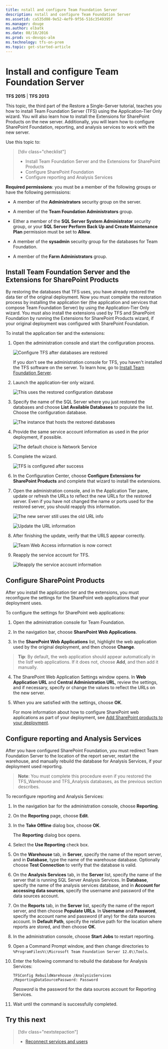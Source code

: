 ```yaml
---
title: nstall and configure Team Foundation Server
description: nstall and configure Team Foundation Server
ms.assetid: ca535d08-9e52-4ef9-9f56-516c3549395f
ms.manager: douge
ms.author: elbatk
ms.date: 08/18/2016
ms.prod: vs-devops-alm
ms.technology: tfs-on-prem
ms.topic: get-started-article
---
```


# Install and configure Team Foundation Server

**TFS 2015** | **TFS 2013**

This topic, the third part of the Restore a Single-Server tutorial,
teaches you how to install Team Foundation Server (TFS) using the
Application-Tier Only wizard. You will also learn how to install the
Extensions for SharePoint Products on the new server. Additionally, you
will learn how to configure SharePoint Foundation, reporting, and
analysis services to work with the new server.

Use this topic to:

> [!div class="checklist"]   
> * Install Team Foundation Server and the Extensions for SharePoint Products
> * Configure SharePoint Foundation 
> * Configure reporting and Analysis Services  


**Required permissions**: you must be a member of the following groups or have the following
permissions:

-   A member of the **Administrators** security group on the server.

-   A member of the **Team Foundation Administrators** group.

-   Either a member of the **SQL Server System Administrator** security group, or your **SQL Server Perform Back Up and Create Maintenance Plan** permission  must be set to **Allow**.

-   A member of the **sysadmin** security group for the databases for Team Foundation.

-   A member of the **Farm Administrators** group.

<a name ="#InstallTFS"></a>
## Install Team Foundation Server and the Extensions for SharePoint Products

By restoring the databases that TFS uses, you have already restored the
data tier of the original deployment. Now you must complete the
restoration process by installing the application tier (the application
and services that compose Team Foundation Server) by using the
Application-Tier Only wizard. You must also install the extensions used
by TFS and SharePoint Foundation by running the Extensions for
SharePoint Products wizard, if your original deployment was configured
with SharePoint Foundation.

To install the application tier and the extensions:

1.  Open the administration console and start the configuration process.

    ![Configure TFS after databases are restored](../_img/ic664999.png)

    If you don't see the administration console for TFS, you haven't
    installed the TFS software on the server. To learn how, go to
    [Install Team Foundation Server](tut-single-svr-prep-new-hw.md#install-tfs).

2.  Launch the application-tier only wizard.

    ![This uses the restored configuration database](../_img/launch-app-tier-wizard.png)

3.  Specify the name of the SQL Server where you just restored the
    databases and choose **List Available Databases** to populate the list. Choose the
    configuration database.

    ![The instance that hosts the restored databases](../_img/app-tier-wiz-sql-name.png)

4.  Provide the same service account information as used in the prior
    deployment, if possible.

    ![The default choice is Network Service](../_img/app-tier-wiz-svc-acct-name.png)

5.  Complete the wizard.

    ![TFS is configured after success](../_img/app-tier-wiz-complete.png)

6.  In the Configuration Center, choose **Configure
    Extensions for SharePoint Products** and complete that wizard
    to install the extensions.

7.  Open the administration console, and in the Application Tier pane,
    update or refresh the URLs to reflect the new URLs for the
    restored server. Even if you have not changed the name or ports used
    for the restored server, you should reapply this information.

    ![The new server still uses the old URL info](../_img/refresh-urls.png)
    
    ![Update the URL information](../_img/refresh-urls2.png)

8.  After finishing the update, verify that the URLS appear correctly.

    ![Team Web Access information is now correct](../_img/refresh-urls3.png)

9.  Reapply the service account for TFS.

    ![Reapply the service account information](../_img/reapply-svc-accts.png)


<a name="ConfigureSPT"></a>
## Configure SharePoint Products

After you install the application tier and the extensions, you must
reconfigure the settings for the SharePoint web applications that your
deployment uses.

To configure the settings for SharePoint web applications:

1.  Open the administration console for Team Foundation.

2.  In the navigation bar, choose **SharePoint Web
    Applications**.

3.  In the **SharePoint Web Applications** list,
    highlight the web application used by the original deployment, and
    then choose **Change**.

   > **Tip**:
   > By default, the web application should appear automatically in the listf web applications. If it does not, choose **Add**, and then add it manually.
 

4.  The SharePoint Web Application Settings window opens. In **Web Application URL** and 
    **Central Administration URL**, review the
    settings, and if necessary, specify or change the values to reflect
    the URLs on the new server.

5.  When you are satisfied with the settings, choose **OK**.

    For more information about how to configure SharePoint web
    applications as part of your deployment, see [Add SharePoint products to your deployment](../add-sharepoint-to-tfs.md).

<a name="RestoreWarehouse"></a>
## Configure reporting and Analysis Services

After you have configured SharePoint Foundation, you must redirect Team
Foundation Server to the location of the report server, restart the
warehouse, and manually rebuild the database for Analysis Services, if
your deployment used reporting.

> **Note**:
> You must complete this procedure even if you restored the TFS\_Warehouse and TFS\_Analysis databases, as the previous section describes.

To reconfigure reporting and Analysis Services:

1.  In the navigation bar for the administration console, choose **Reporting**.

2.  On the **Reporting** page, choose **Edit**.

3.  In the **Take Offline** dialog box, choose **OK**.

    The **Reporting** dialog box opens.

4.  Select the **Use Reporting** check box.

5.  On the **Warehouse** tab, in **Server**, specify the name of the report server,
    and in **Database**, type the name of the
    warehouse database. Optionally choose **Test Connection** to verify that the database is valid.

6.  On the **Analysis Services** tab, in the
    **Server** list, specify the name of the
    server that is running SQL Server Analysis Services. In 
    **Database**, specify the name of the analysis
    services database, and in **Account for accessing
    data sources**, specify the username and password of the data
    sources account.

7.  On the **Reports** tab, in the **Server** list, specify the name of the report
    server, and then choose **Populate URLs**. In **Username** and **Password**, specify the account name and password
    (if any) for the data sources account. In **Default Path**, specify the relative path for the
    location where reports are stored, and then choose **OK**.

8.  In the administration console, choose **Start Jobs** to restart reporting.

9.  Open a Command Prompt window, and then change directories to
    `%ProgramFiles%\\Microsoft Team Foundation Server 12.0\\Tools`.

10. Enter the following command to rebuild the database for Analysis
    Services:

    `TFSConfig RebuildWarehouse /AnalysisServices /ReportingDataSourcePassword: Password`

    *Password* is the password for the data sources account for Reporting Services.

11. Wait until the command is successfully completed.


## Try this next

> [!div class="nextstepaction"]
> * [Reconnect services and users](tut-single-svr-reconn-svcs-users.md)

